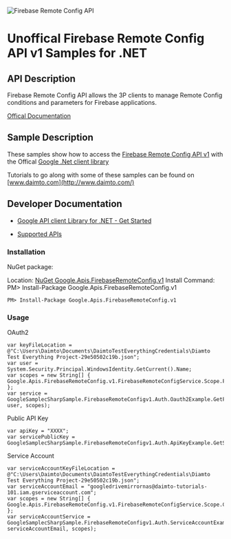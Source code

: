 ﻿![Firebase Remote Config API](http://www.google.com/images/icons/product/search-32.gif)

# Unoffical Firebase Remote Config API v1 Samples for .NET  

## API Description

Firebase Remote Config API allows the 3P clients to manage Remote Config conditions and parameters for Firebase applications.

[Offical Documentation](https://firebase.google.com/docs/remote-config/)

## Sample Description

These samples show how to access the [Firebase Remote Config API v1](https://firebase.google.com/docs/remote-config/) with the Offical [Google .Net client library](https://github.com/google/google-api-dotnet-client)

Tutorials to go along with some of these samples can be found on [www.daimto.com](http://www.daimto.com/)

## Developer Documentation

* [Google API client Library for .NET - Get Started](https://developers.google.com/api-client-library/dotnet/get_started)

* [Supported APIs](https://developers.google.com/api-client-library/dotnet/apis/)

### Installation

NuGet package:

Location: [NuGet Google.Apis.FirebaseRemoteConfig.v1](https://www.nuget.org/packages/Google.Apis.FirebaseRemoteConfig.v1)
Install Command: PM>  Install-Package Google.Apis.FirebaseRemoteConfig.v1

```
PM> Install-Package Google.Apis.FirebaseRemoteConfig.v1
```

### Usage

OAuth2
```
var keyFileLocation = @"C:\Users\Daimto\Documents\DaimtoTestEverythingCredentials\Diamto Test Everything Project-29e50502c19b.json";
var user = System.Security.Principal.WindowsIdentity.GetCurrent().Name;
var scopes = new String[] { Google.Apis.FirebaseRemoteConfig.v1.FirebaseRemoteConfigService.Scope.FirebaseRemoteConfigReadonly };
var service = GoogleSamplecSharpSample.FirebaseRemoteConfigv1.Auth.Oauth2Example.GetFirebaseRemoteConfigService(keyFileLocation, user, scopes);
```

Public API Key

```
var apiKey = "XXXX";
var servicePublicKey = GoogleSamplecSharpSample.FirebaseRemoteConfigv1.Auth.ApiKeyExample.GetService(apiKey);
```

Service Account
```
var serviceAccountKeyFileLocation = @"C:\Users\Daimto\Documents\DaimtoTestEverythingCredentials\Diamto Test Everything Project-29e50502c19b.json";
var serviceAccountEmail = "googledrivemirrornas@daimto-tutorials-101.iam.gserviceaccount.com";
var scopes = new String[] { Google.Apis.FirebaseRemoteConfig.v1.FirebaseRemoteConfigService.Scope.Calendar };            
var serviceAccountService = GoogleSamplecSharpSample.FirebaseRemoteConfigv1.Auth.ServiceAccountExample.AuthenticateServiceAccount(serviceAccountKeyFileLocation, serviceAccountEmail, scopes);
```
